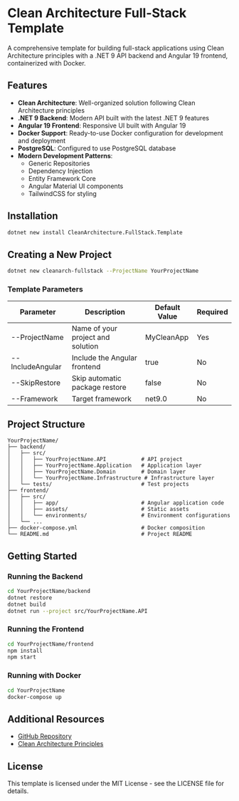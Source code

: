 # Clean Architecture Full-Stack Template

A comprehensive template for building full-stack applications using Clean Architecture principles with a .NET 9 API backend and Angular 19 frontend, containerized with Docker.

## Features

- **Clean Architecture**: Well-organized solution following Clean Architecture principles
- **.NET 9 Backend**: Modern API built with the latest .NET 9 features
- **Angular 19 Frontend**: Responsive UI built with Angular 19
- **Docker Support**: Ready-to-use Docker configuration for development and deployment
- **PostgreSQL**: Configured to use PostgreSQL database
- **Modern Development Patterns**: 
  - Generic Repositories
  - Dependency Injection
  - Entity Framework Core
  - Angular Material UI components
  - TailwindCSS for styling

## Installation

```bash
dotnet new install CleanArchitecture.FullStack.Template
```

## Creating a New Project

```bash
dotnet new cleanarch-fullstack --ProjectName YourProjectName
```

### Template Parameters

| Parameter | Description | Default Value | Required |
|-----------|-------------|---------------|----------|
| --ProjectName | Name of your project and solution | MyCleanApp | Yes |
| --IncludeAngular | Include the Angular frontend | true | No |
| --SkipRestore | Skip automatic package restore | false | No |
| --Framework | Target framework | net9.0 | No |

## Project Structure

```
YourProjectName/
├── backend/
│   ├── src/
│   │   ├── YourProjectName.API           # API project
│   │   ├── YourProjectName.Application   # Application layer
│   │   ├── YourProjectName.Domain        # Domain layer
│   │   └── YourProjectName.Infrastructure # Infrastructure layer
│   └── tests/                            # Test projects
├── frontend/
│   ├── src/
│   │   ├── app/                          # Angular application code
│   │   ├── assets/                       # Static assets
│   │   └── environments/                 # Environment configurations
│   └── ...
├── docker-compose.yml                    # Docker composition
└── README.md                             # Project README
```

## Getting Started

### Running the Backend

```bash
cd YourProjectName/backend
dotnet restore
dotnet build
dotnet run --project src/YourProjectName.API
```

### Running the Frontend

```bash
cd YourProjectName/frontend
npm install
npm start
```

### Running with Docker

```bash
cd YourProjectName
docker-compose up
```

## Additional Resources

- [GitHub Repository](https://github.com/nitin27may/clean-architecture-docker-dotnet-angular)
- [Clean Architecture Principles](https://blog.cleancoder.com/uncle-bob/2012/08/13/the-clean-architecture.html)

## License

This template is licensed under the MIT License - see the LICENSE file for details.
